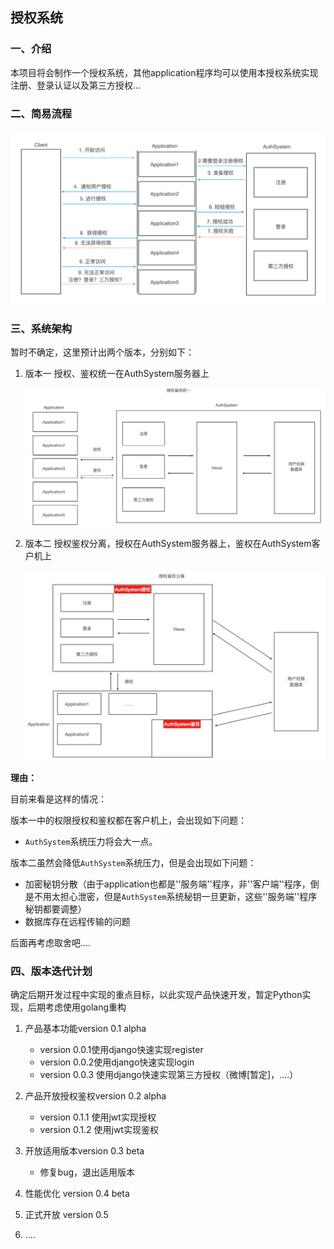 ## 授权系统

### 一、介绍

本项目将会制作一个授权系统，其他application程序均可以使用本授权系统实现注册、登录认证以及第三方授权...



### 二、简易流程

![image-20211004141731330](docs/image/image-20211004141731330.png)



### 三、系统架构

暂时不确定，这里预计出两个版本，分别如下：

1. 版本一 授权、鉴权统一在AuthSystem服务器上

   ![image-20211004143948225](docs/image/image-20211004143948225.png)

2. 版本二 授权鉴权分离，授权在AuthSystem服务器上，鉴权在AuthSystem客户机上

   ![image-20211004144020947](docs/image/image-20211004144020947.png)

**理由：**

目前来看是这样的情况：

版本一中的权限授权和鉴权都在客户机上，会出现如下问题：

- `AuthSystem`系统压力将会大一点。

版本二虽然会降低`AuthSystem`系统压力，但是会出现如下问题：
- 加密秘钥分散（由于application也都是''服务端''程序，非''客户端''程序，倒是不用太担心泄密，但是`AuthSystem`系统秘钥一旦更新，这些''服务端''程序秘钥都要调整）
- 数据库存在远程传输的问题

后面再考虑取舍吧....



### 四、版本迭代计划

确定后期开发过程中实现的重点目标，以此实现产品快速开发，暂定Python实现，后期考虑使用golang重构

1. 产品基本功能version 0.1 alpha
   - version 0.0.1使用django快速实现register
   - version 0.0.2使用django快速实现login
   - version 0.0.3 使用django快速实现第三方授权（微博[暂定]，....）
2. 产品开放授权鉴权version 0.2 alpha
   - version 0.1.1 使用jwt实现授权
   - version 0.1.2 使用jwt实现鉴权
3. 开放适用版本version 0.3 beta
   - 修复bug，退出适用版本

4. 性能优化 version 0.4 beta
5. 正式开放 version 0.5
6. ....